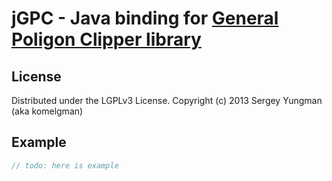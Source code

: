 jGPC - Java binding for [General Poligon Clipper library](http://www.cs.man.ac.uk/~toby/gpc/)
=======================================================

License
-------
Distributed under the LGPLv3 License. Copyright (c) 2013 Sergey Yungman (aka komelgman)


Example
-------

```Java
// todo: here is example
```
